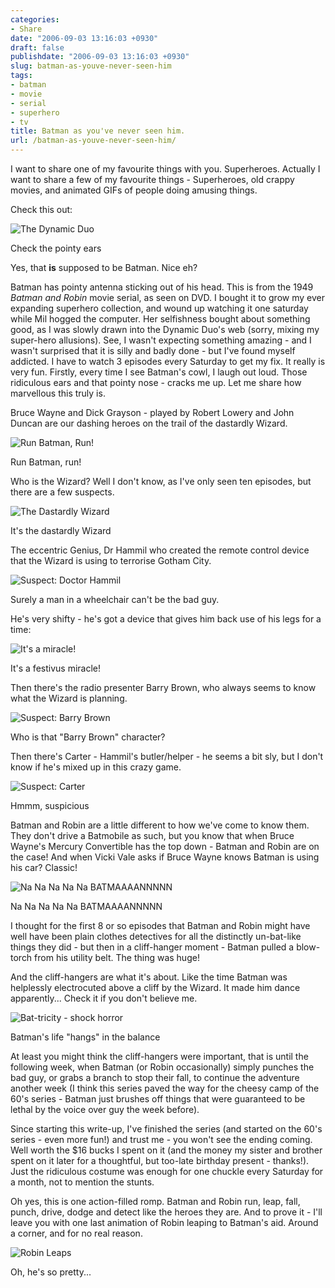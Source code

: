 ```yaml
---
categories:
- Share
date: "2006-09-03 13:16:03 +0930"
draft: false
publishdate: "2006-09-03 13:16:03 +0930"
slug: batman-as-youve-never-seen-him
tags:
- batman
- movie
- serial
- superhero
- tv
title: Batman as you've never seen him.
url: /batman-as-youve-never-seen-him/
---
```

I want to share one of my favourite things with you. Superheroes.
Actually I want to share a few of my favourite things - Superheroes, old
crappy movies, and animated GIFs of people doing amusing things.

Check this out:

![The Dynamic
Duo](https://turbo.geekorium.com.au/wp-content/uploads/527031383_d8e730ca05_o.jpg "The Dynamic Duo")

Check the pointy ears

Yes, that **is** supposed to be Batman. Nice eh?

Batman has pointy antenna sticking out of his head. This is from the
1949 *Batman and Robin* movie serial, as seen on DVD. I bought it to
grow my ever expanding superhero collection, and wound up watching it
one saturday while Mil hogged the computer. Her selfishness bought about
something good, as I was slowly drawn into the Dynamic Duo's web (sorry,
mixing my super-hero allusions). See, I wasn't expecting something
amazing - and I wasn't surprised that it is silly and badly done - but
I've found myself addicted. I have to watch 3 episodes every Saturday to
get my fix. It really is very fun. Firstly, every time I see Batman's
cowl, I laugh out loud. Those ridiculous ears and that pointy nose -
cracks me up. Let me share how marvellous this truly is.

Bruce Wayne and Dick Grayson - played by Robert Lowery and John Duncan
are our dashing heroes on the trail of the dastardly Wizard.

![Run Batman,
Run!](https://turbo.geekorium.com.au/wp-content/uploads/526941344_4c307467e1_o.jpg "Run Batman, Run!")

Run Batman, run!

Who is the Wizard? Well I don't know, as I've only seen ten episodes,
but there are a few suspects.

![The Dastardly
Wizard](https://turbo.geekorium.com.au/wp-content/uploads/527031281_15dac52468_o.jpg "The Dastardly Wizard")

It's the dastardly Wizard

The eccentric Genius, Dr Hammil who created the remote control device
that the Wizard is using to terrorise Gotham City.

![Suspect: Doctor
Hammil](https://turbo.geekorium.com.au/wp-content/uploads/527031413_b31c0160f4_o.jpg "Suspect: Doctor Hammil")

Surely a man in a wheelchair can't be the bad guy.

He's very shifty - he's got a device that gives him back use of his legs
for a time:

![It's a
miracle!](https://turbo.geekorium.com.au/wp-content/uploads/527031487_01ac8b4b4c_o.jpg "It's a miracle!")

It's a festivus miracle!

Then there's the radio presenter Barry Brown, who always seems to know
what the Wizard is planning.

![Suspect: Barry
Brown](https://turbo.geekorium.com.au/wp-content/uploads/527031469_6cd03d5dc3.jpg "Suspect: Barry Brown")

Who is that "Barry Brown" character?

Then there's Carter - Hammil's butler/helper - he seems a bit sly, but I
don't know if he's mixed up in this crazy game.

![Suspect:
Carter](https://turbo.geekorium.com.au/wp-content/uploads/526941472_5ea929c325_o.jpg "Suspect: Carter")

Hmmm, suspicious

Batman and Robin are a little different to how we've come to know them.
They don't drive a Batmobile as such, but you know that when Bruce
Wayne's Mercury Convertible has the top down - Batman and Robin are on
the case! And when Vicki Vale asks if Bruce Wayne knows Batman is using
his car? Classic!

![Na Na Na Na Na
BATMAAAANNNNN](https://turbo.geekorium.com.au/wp-content/uploads/527031229_6cf5697412.jpg "Na Na Na Na Na BATMAAAANNNNN")

Na Na Na Na Na BATMAAAANNNNN

I thought for the first 8 or so episodes that Batman and Robin might
have well have been plain clothes detectives for all the distinctly
un-bat-like things they did - but then in a cliff-hanger moment - Batman
pulled a blow-torch from his utility belt. The thing was huge!

And the cliff-hangers are what it's about. Like the time Batman was
helplessly electrocuted above a cliff by the Wizard. It made him dance
apparently... Check it if you don't believe me.

![Bat-tricity - shock
horror](https://turbo.geekorium.com.au/wp-content/uploads/2473098400_ef2db54e46_o.gif "Bat-tricity - shock horror")

Batman's life "hangs" in the balance

At least you might think the cliff-hangers were important, that is until
the following week, when Batman (or Robin occasionally) simply punches
the bad guy, or grabs a branch to stop their fall, to continue the
adventure another week (I think this series paved the way for the cheesy
camp of the 60's series - Batman just brushes off things that were
guaranteed to be lethal by the voice over guy the week before).

Since starting this write-up, I've finished the series (and started on
the 60's series - even more fun!) and trust me - you won't see the
ending coming. Well worth the \$16 bucks I spent on it (and the money my
sister and brother spent on it later for a thoughtful, but too-late
birthday present - thanks!). Just the ridiculous costume was enough for
one chuckle every Saturday for a month, not to mention the stunts.

Oh yes, this is one action-filled romp. Batman and Robin run, leap,
fall, punch, drive, dodge and detect like the heroes they are. And to
prove it - I'll leave you with one last animation of Robin leaping to
Batman's aid. Around a corner, and for no real reason.

![Robin
Leaps](https://turbo.geekorium.com.au/wp-content/uploads/2472274643_d7b0c3988b_o1.gif "Robin Leaps")

Oh, he's so pretty...
